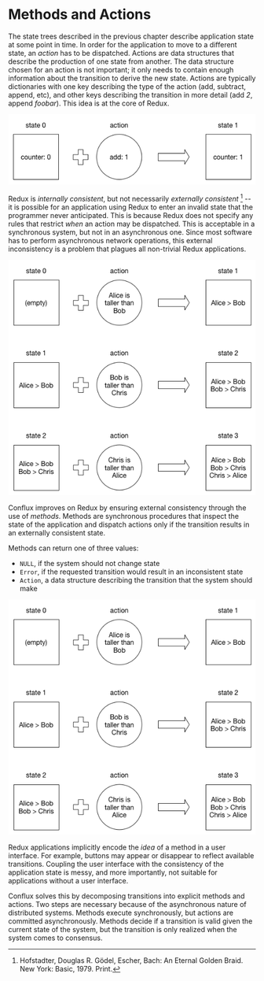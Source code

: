 # Methods and Actions

The state trees described in the previous chapter describe application state at some point in time. In order for the application to move to a different state, an *action* has to be dispatched. Actions are data structures that describe the production of one state from another. The data structure chosen for an action is not important; it only needs to contain enough information about the transition to derive the new state. Actions are typically dictionaries with one key describing the type of the action (add, subtract, append, etc), and other keys describing the transition in more detail (add *2*, append *foobar*). This idea is at the core of Redux.

![Incrementing a counter](diagrams/state-p-action-eq-state.png)

Redux is *internally consistent*, but not necessarily *externally consistent* [^1] -- it is possible for an application using Redux to enter an invalid state that the programmer never anticipated. This is because Redux does not specify any rules that restrict *when* an action may be dispatched. This is acceptable in a synchronous system, but not in an asynchronous one. Since most software has to perform asynchronous network operations, this external inconsistency is a problem that plagues all non-trivial Redux applications.

![An example of internally consistent but externally inconsistent state](diagrams/external-inconsistency.png)

Conflux improves on Redux by ensuring external consistency through the use of *methods*. Methods are synchronous procedures that inspect the state of the application and dispatch actions only if the transition results in an externally consistent state.

Methods can return one of three values:

* `NULL`, if the system should not change state
* `Error`, if the requested transition would result in an inconsistent state
* `Action`, a data structure describing the transition that the system should make

![An example of methods ensuring external consistency](diagrams/external-inconsistency.png)

Redux applications implicitly encode the *idea* of a method in a user interface. For example, buttons may appear or disappear to reflect available transitions. Coupling the user interface with the consistency of the application state is messy, and more importantly, not suitable for applications without a user interface.

Conflux solves this by decomposing transitions into explicit methods and actions. Two steps are necessary because of the asynchronous nature of distributed systems. Methods execute synchronously, but actions are committed asynchronously. Methods decide if a transition is valid given the current state of the system, but the transition is only realized when the system comes to consensus.

[^1]: Hofstadter, Douglas R. Gödel, Escher, Bach: An Eternal Golden Braid. New York: Basic, 1979. Print.
